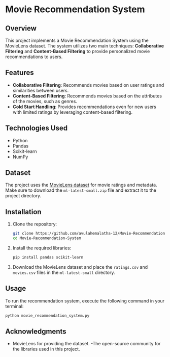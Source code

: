 # Movie Recommendation System

## Overview
This project implements a Movie Recommendation System using the MovieLens dataset. The system utilizes two main techniques: **Collaborative Filtering** and **Content-Based Filtering** to provide personalized movie recommendations to users.

## Features
- **Collaborative Filtering**: Recommends movies based on user ratings and similarities between users.
- **Content-Based Filtering**: Recommends movies based on the attributes of the movies, such as genres.
- **Cold Start Handling**: Provides recommendations even for new users with limited ratings by leveraging content-based filtering.

## Technologies Used
- Python
- Pandas
- Scikit-learn
- NumPy

## Dataset
The project uses the [MovieLens dataset](https://grouplens.org/datasets/movielens/) for movie ratings and metadata. Make sure to download the `ml-latest-small.zip` file and extract it to the project directory.

## Installation
1. Clone the repository:
   ```bash
   git clone https://github.com/avulahemalatha-12/Movie-Recommendation-system
   cd Movie-Recommendation-System
   ```

2. Install the required libraries:
   ```bash
   pip install pandas scikit-learn
   ```

3. Download the MovieLens dataset and place the `ratings.csv` and `movies.csv` files in the `ml-latest-small` directory.

## Usage
To run the recommendation system, execute the following command in your terminal:
```bash
python movie_recommendation_system.py
```

## Acknowledgments
- MovieLens for providing the dataset.
-The open-source community for the libraries used in this project.
